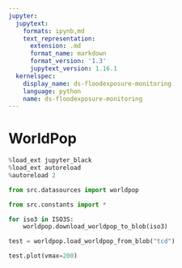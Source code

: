 ```yaml
---
jupyter:
  jupytext:
    formats: ipynb,md
    text_representation:
      extension: .md
      format_name: markdown
      format_version: '1.3'
      jupytext_version: 1.16.1
  kernelspec:
    display_name: ds-floodexposure-monitoring
    language: python
    name: ds-floodexposure-monitoring
---
```


# WorldPop

```python
%load_ext jupyter_black
%load_ext autoreload
%autoreload 2
```

```python
from src.datasources import worldpop

from src.constants import *
```

```python
for iso3 in ISO3S:
    worldpop.download_worldpop_to_blob(iso3)
```

```python
test = worldpop.load_worldpop_from_blob("tcd")
```

```python
test.plot(vmax=200)
```

```python

```
